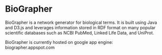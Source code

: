 BioGrapher
==========

BioGrapher is a network generator for biological terms.  It is built using Java and D3.js and leverages
information stored in RDF format on many popular scientific databases such as NCBI PubMed, Linked Life Data,
and UniProt.

BioGrapher is currently hosted on google app engine:
biographer.appspot.com
